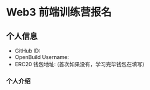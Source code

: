 # Web3 前端训练营报名

## 个人信息

* GitHub ID:
* OpenBuild Username:
* ERC20 钱包地址: (首次如果没有，学习完毕钱包在填写)

### 个人介绍

